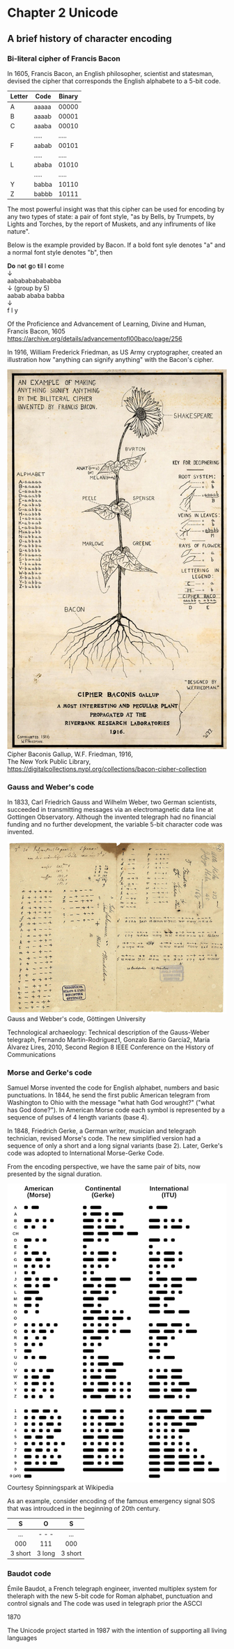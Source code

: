 # Chapter 2 Unicode

## A brief history of character encoding

### Bi-literal cipher of Francis Bacon

In 1605, Francis Bacon, an English philosopher, scientist and statesman, devised the cipher that corresponds the English alphabete to a 5-bit code.

|Letter | Code | Binary|
|---|------ | ------|
| A | aaaaa | 00000 |
| B | aaaab | 00001 |
| C | aaaba | 00010 |
|   | ..... | ..... |
| F | aabab | 00101 |
|   | ..... | ..... |
| L | ababa | 01010 |
|   | ..... | ..... |
| Y | babba | 10110 |
| Z | babbb | 10111 |

The most powerful insight was that this cipher can be used for encoding by any two types of state: a pair of font style, "as by Bells, by Trumpets, by Lights and Torches, by the report of Muskets, and any inflruments of like nature".

Below is the example provided by Bacon. If a bold font syle denotes "a" and a normal font style denotes "b", then

**Do** n**o**t **g**o **t**i**l** I **c**ome  
↓  
aababababababba  
↓ (group by 5)  
aabab ababa babba  
↓  
f l y

Of the Proficience and Advancement of Learning, Divine and Human, Francis Bacon, 1605
https://archive.org/details/advancementofl00baco/page/256

In 1916, William Frederick Friedman, as US Army cryptographer, created an illustration how "anything can signify anything" with the Bacon's cipher.

![Beckon code](images/cabinet_040_sherman_william_h_002.jpg)  
Cipher Baconis Gallup, W.F. Friedman, 1916,  
The New York Public Library, https://digitalcollections.nypl.org/collections/bacon-cipher-collection  

### Gauss and Weber's code
In 1833, Carl Friedrich Gauss and Wilhelm Weber, two German scientists, succeeded in transmitting messages via an electromagnetic data line at Gottingen Observatory. Although the invented telegraph had no financial funding and no further development, the variable 5-bit character code was invented.

![Gauss and Webber's code](images/Gauss-Weber-code.jpg)  
Gauss and Webber's code, Göttingen University

Technological archaeology: Technical description of the Gauss-Weber telegraph, Fernando Martín-Rodríguez1, Gonzalo Barrio García2, María Álvarez Lires,
2010, Second Region 8 IEEE Conference on the History of Communications

### Morse and Gerke's code

Samuel Morse invented the code for English alphabet, numbers and basic punctuations. In 1844, he send the first public American telegram from Washington to Ohio with the message "what hath God wrought?" ("what has God done?"). In American Morse code each symbol is represented by a sequence of pulses of 4 length variants (base 4).

In 1848, Friedrich Gerke, a German writer, musician and telegraph technician, revised Morse's code. The new simplified version had a sequence of only a short and a long signal variants (base 2). Later, Gerke's code was adopted to International Morse-Gerke Code.

From the encoding perspective, we have the same pair of bits, now presented by the signal duration.

![Morse Gerke ICU code](images/Morse_comparison.png)  
Courtesy Spinningspark at Wikipedia

As an example, consider encoding of the famous emergency signal SOS that was introudced in the beginning of 20th century.

|S  | O  | S |
|:---:|:--:|:--:|
|... | - - - | ...|
|000 | 111 | 000|
|3 short | 3 long | 3 short

### Baudot code

Émile Baudot, a French telegraph engineer, invented multiplex system for theleraph with the new 5-bit code for Roman alphabet, punctuation and control signals and  The code was used in telegraph prior the ASCCI

1870 


 The Unicode project started in 1987 with the intention of supporting all living languages


